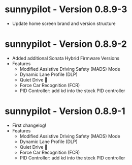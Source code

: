 sunnypilot - Version 0.8.9-3
========================
 * Update home screen brand and version structure

sunnypilot - Version 0.8.9-2
========================
 * Added additional Sonata Hybrid Firmware Versions
 * Features
   * Modified Assistive Driving Safety (MADS) Mode
   * Dynamic Lane Profile (DLP)
   * Quiet Drive 🤫
   * Force Car Recognition (FCR)
   * PID Controller: add kd into the stock PID controller

sunnypilot - Version 0.8.9-1
========================
 * First changelog!
 * Features
   * Modified Assistive Driving Safety (MADS) Mode
   * Dynamic Lane Profile (DLP)
   * Quiet Drive 🤫
   * Force Car Recognition (FCR)
   * PID Controller: add kd into the stock PID controller

